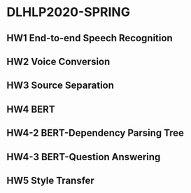 # DLHLP2020-SPRING
## HW1 End-to-end Speech Recognition
## HW2 Voice Conversion
## HW3 Source Separation
## HW4 BERT
## HW4-2 BERT-Dependency Parsing Tree
## HW4-3 BERT-Question Answering
## HW5 Style Transfer
